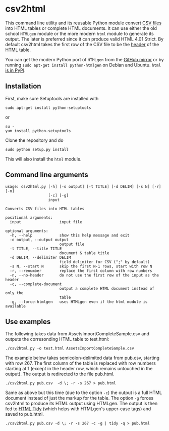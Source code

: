 csv2html
========

This command line utility and its reusable Python module convert [CSV files](http://en.wikipedia.org/wiki/Comma-separated_values) into HTML tables or complete HTML documents. It can use either the old school `HTMLgen` module or the more modern `html` module to generate its output. The later is preferred since it can produce valid HTML 4.01 Strict. By default csv2html takes the first row of the CSV file to be the [header](http://www.w3schools.com/tags/tag_th.asp) of the HTML table.

You can get the modern Python port of `HTMLgen` from the [GitHub mirror](https://github.com/dbohdan/HTMLgen) or by running `sudo apt-get install python-htmlgen` on Debian and Ubuntu. `html` [is in PyPI](https://pypi.python.org/pypi/html).

Installation
------------

First, make sure Setuptools are installed with

    sudo apt-get install python-setuptools

or

    su -
    yum install python-setuptools

Clone the repository and do

    sudo python setup.py install

This will also install the `html` module.

Command line arguments
----------------------
    usage: csv2html.py [-h] [-o output] [-t TITLE] [-d DELIM] [-s N] [-r] [-n]
                       [-c] [-g]
                       input

    Converts CSV files into HTML tables

    positional arguments:
      input                 input file

    optional arguments:
      -h, --help            show this help message and exit
      -o output, --output output
                            output file
      -t TITLE, --title TITLE
                            document & table title
      -d DELIM, --delimiter DELIM
                            field delimiter for CSV (";" by default)
      -s N, --start N       skip the first N-1 rows, start with row N
      -r, --renumber        replace the first column with row numbers
      -n, --no-header       do not use the first row of the input as the header
      -c, --complete-document
                            output a complete HTML document instead of only the
                            table
      -g, --force-htmlgen   uses HTMLgen even if the html module is available

Use examples
------------

The following takes data from AssetsImportCompleteSample.csv and outputs the corresonding HTML table to test.html:

    ./csv2html.py -o test.html AssetsImportCompleteSample.csv

The example below takes semicolon-delimited data from pub.csv, starting with row 267. The first column of the table is replaced with row numbers starting at 1 (except in the header row, which remains untouched in the output). The output is redirected to the file pub.html.

    ./csv2html.py pub.csv  -d \; -r -s 267 > pub.html

Same as above but this time (due to the option `-c`) the output is a full HTML document instead of just the markup for the table. The option `-g` forces csv2html to produce its HTML output using HTMLgen. The output is then fed to [HTML Tidy](http://tidy.sourceforge.net) (which helps with HTMLgen's upper-case tags) and saved to pub.html.

    ./csv2html.py pub.csv -d \; -r -s 267 -c -g | tidy -q > pub.html


